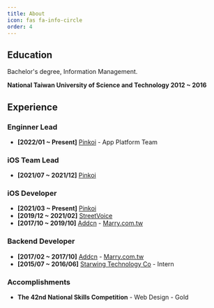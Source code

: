 ```yaml
---
title: About
icon: fas fa-info-circle
order: 4
---
```


## Education

Bachelor's degree, Information Management.

**National Taiwan University of Science and Technology 2012 ~ 2016**

## Experience

### Enginner Lead
- **[2022/01 ~ Present]** [Pinkoi](https://pinkoi.com/) - App Platform Team

### iOS Team Lead
- **[2021/07 ~ 2021/12]** [Pinkoi](https://pinkoi.com/)

### iOS Developer
- **[2021/03 ~ Present]** [Pinkoi](https://pinkoi.com/)
- **[2019/12 ~ 2021/02]** [StreetVoice](https://streetvoice.com/)
- **[2017/10 ~ 2019/10]** [Addcn](https://addcn.com.tw/about-info.html) - [Marry.com.tw](https://www.marry.com.tw/)

### Backend Developer
- **[2017/02 ~ 2017/10]** [Addcn](https://addcn.com.tw/about-info.html) - [Marry.com.tw](https://www.marry.com.tw/)
- **[2015/07 ~ 2016/06]** [Starwing Technology Co](digitimes.com.tw/iot/startupteam_detail.asp?sid=S2019050010) - Intern

### Accomplishments
- **The 42nd National Skills Competition** - Web Design - Gold
